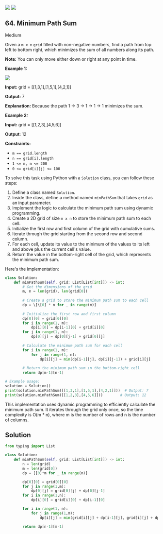 [![](https://img.shields.io/github/stars/LeetCode-in-Python/LeetCode-in-Python?label=Stars&style=flat-square)](https://github.com/LeetCode-in-Python/LeetCode-in-Python)
[![](https://img.shields.io/github/forks/LeetCode-in-Python/LeetCode-in-Python?label=Fork%20me%20on%20GitHub%20&style=flat-square)](https://github.com/LeetCode-in-Python/LeetCode-in-Python/fork)

## 64\. Minimum Path Sum

Medium

Given a `m x n` `grid` filled with non-negative numbers, find a path from top left to bottom right, which minimizes the sum of all numbers along its path.

**Note:** You can only move either down or right at any point in time.

**Example 1:**

![](https://assets.leetcode.com/uploads/2020/11/05/minpath.jpg)

**Input:** grid = \[\[1,3,1],[1,5,1],[4,2,1]]

**Output:** 7

**Explanation:** Because the path 1 → 3 → 1 → 1 → 1 minimizes the sum. 

**Example 2:**

**Input:** grid = \[\[1,2,3],[4,5,6]]

**Output:** 12 

**Constraints:**

*   `m == grid.length`
*   `n == grid[i].length`
*   `1 <= m, n <= 200`
*   `0 <= grid[i][j] <= 100`

To solve this task using Python with a `Solution` class, you can follow these steps:

1. Define a class named `Solution`.
2. Inside the class, define a method named `minPathSum` that takes `grid` as an input parameter.
3. Implement the logic to calculate the minimum path sum using dynamic programming.
4. Create a 2D grid of size `m x n` to store the minimum path sum to each cell.
5. Initialize the first row and first column of the grid with cumulative sums.
6. Iterate through the grid starting from the second row and second column.
7. For each cell, update its value to the minimum of the values to its left and above plus the current cell's value.
8. Return the value in the bottom-right cell of the grid, which represents the minimum path sum.

Here's the implementation:

```python
class Solution:
    def minPathSum(self, grid: List[List[int]]) -> int:
        # Get the dimensions of the grid
        m, n = len(grid), len(grid[0])
        
        # Create a grid to store the minimum path sum to each cell
        dp = \[\[0] * n for _ in range(m)]
        
        # Initialize the first row and first column
        dp[0][0] = grid[0][0]
        for i in range(1, m):
            dp[i][0] = dp[i-1][0] + grid[i][0]
        for j in range(1, n):
            dp[0][j] = dp[0][j-1] + grid[0][j]
        
        # Calculate the minimum path sum for each cell
        for i in range(1, m):
            for j in range(1, n):
                dp[i][j] = min(dp[i-1][j], dp[i][j-1]) + grid[i][j]
        
        # Return the minimum path sum in the bottom-right cell
        return dp[m-1][n-1]

# Example usage:
solution = Solution()
print(solution.minPathSum([[1,3,1],[1,5,1],[4,2,1]]))  # Output: 7
print(solution.minPathSum([[1,2,3],[4,5,6]]))        # Output: 12
```

This implementation uses dynamic programming to efficiently calculate the minimum path sum. It iterates through the grid only once, so the time complexity is O(m * n), where m is the number of rows and n is the number of columns.

## Solution

```python
from typing import List

class Solution:
    def minPathSum(self, grid: List[List[int]]) -> int:
        n = len(grid)
        m = len(grid[0])
        dp = [[0]*m for _ in range(n)]

        dp[0][0] = grid[0][0]
        for j in range(1,m):
            dp[0][j] = grid[0][j] + dp[0][j-1]
        for i in range(1,n):
            dp[i][0] = grid[i][0] + dp[i-1][0]

        for i in range(1, n):
            for j in range(1,m):
                dp[i][j] = min(grid[i][j] + dp[i-1][j], grid[i][j] + dp[i][j-1])

        return dp[n-1][m-1]
```